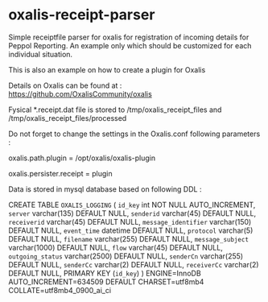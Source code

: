 # oxalis-receipt-parser

Simple receiptfile parser for oxalis for registration of incoming details for Peppol Reporting. An example only which should be customized for each individual situation.

This is also an example on how to create a plugin for Oxalis

Details on Oxalis can be found at : https://github.com/OxalisCommunity/oxalis

Fysical *.receipt.dat file is stored to /tmp/oxalis_receipt_files and /tmp/oxalis_receipt_files/processed

Do not forget to change the settings in the Oxalis.conf following parameters :


oxalis.path.plugin = /opt/oxalis/oxalis-plugin

oxalis.persister.receipt = plugin


Data is stored in mysql database based on following DDL :


CREATE TABLE `OXALIS_LOGGING` (                                                                                                                                                                                              `id_key` int NOT NULL AUTO_INCREMENT,                                                                                                                                                         `server` varchar(135) DEFAULT NULL,                                                                                                                                                           `senderid` varchar(45) DEFAULT NULL,                                                                                                                                                          `receiverid` varchar(45) DEFAULT NULL,                                                                                                                                                        `message_identifier` varchar(150) DEFAULT NULL,                                                                                                                                               `event_time` datetime DEFAULT NULL,                                                                                                                                                           `protocol` varchar(5) DEFAULT NULL,                                                                                                                                                           `filename` varchar(255) DEFAULT NULL,                                                                                                                                                         `message_subject` varchar(1000) DEFAULT NULL,                                                                                                                                                 `flow` varchar(45) DEFAULT NULL,                                                                                                                                                              `outgoing_status` varchar(2500) DEFAULT NULL,                                                                                                                                                 `senderCn` varchar(255) DEFAULT NULL,                                                                                                                                                         `senderCc` varchar(2) DEFAULT NULL,                                                                                                                                                            `receiverCc` varchar(2) DEFAULT NULL,                                                                                                                                                           PRIMARY KEY (`id_key`) ) ENGINE=InnoDB AUTO_INCREMENT=634509 DEFAULT CHARSET=utf8mb4 COLLATE=utf8mb4_0900_ai_ci                                                                                                                                                                                                                                                                                                                                                                                                                                                                                                                                                                                                                                                                                                                                                                                                                                                                                                                                                                         
